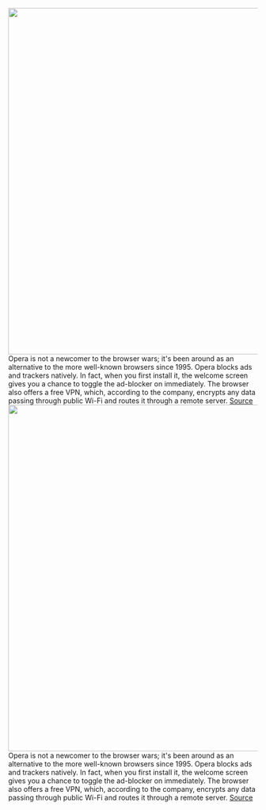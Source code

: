 <img src='https://cdn.vox-cdn.com/thumbor/ZpZEssU-jemWnZ5o_RykVRkOA8A=/0x0:2040x1360/1200x800/filters:focal(857x517:1183x843)/cdn.vox-cdn.com/uploads/chorus_image/image/66343952/acastro_200207_3900_Opera_0001.0.0.jpg' width='700px' /><br/>
Opera is not a newcomer to the browser wars; it's been around as an alternative to the more well-known browsers since 1995. Opera blocks ads and trackers natively. In fact, when you first install it, the welcome screen gives you a chance to toggle the ad-blocker on immediately. The browser also offers a free VPN, which, according to the company, encrypts any data passing through public Wi-Fi and routes it through a remote server.
<a href='https://www.theverge.com/2020/2/20/21136772/opera-privacy-tools-private-network-browser-settings-security'> Source <a/><img src='https://cdn.vox-cdn.com/thumbor/ZpZEssU-jemWnZ5o_RykVRkOA8A=/0x0:2040x1360/1200x800/filters:focal(857x517:1183x843)/cdn.vox-cdn.com/uploads/chorus_image/image/66343952/acastro_200207_3900_Opera_0001.0.0.jpg' width='700px' /><br/>
Opera is not a newcomer to the browser wars; it's been around as an alternative to the more well-known browsers since 1995. Opera blocks ads and trackers natively. In fact, when you first install it, the welcome screen gives you a chance to toggle the ad-blocker on immediately. The browser also offers a free VPN, which, according to the company, encrypts any data passing through public Wi-Fi and routes it through a remote server.
<a href='https://www.theverge.com/2020/2/20/21136772/opera-privacy-tools-private-network-browser-settings-security'> Source <a/>